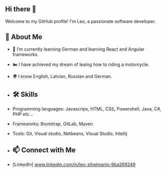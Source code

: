 ## Hi there 👋

Welcome to my GitHub profile! I'm Leo, a passionate software developer.

## 🚀 About Me
- 🌱 I’m currently learning German and learning React and Angular frameworks.
- 🏍️ I have achieved my dream of leaing how to riding a motorcycle.
- 🌍 I know English, Latvian, Russian and German.

- ## 🛠 Skills
- Programming languages: Javascrips, HTML, CSS, Powershell, Java, C#, PHP etc...
- Frameworks: Bootstrap, GitLab, Maven
- Tools: Git, Visual studio, Netbeans, Visual Studio, Intellij

- ## 📫 Connect with Me
- [LinkedIn] www.linkedin.com/in/leo-zihelmanis-9ba269249
